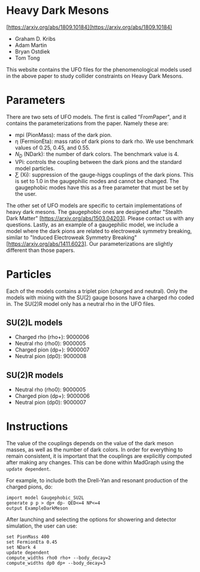 # Heavy Dark Mesons
[https://arxiv.org/abs/1809.10184](https://arxiv.org/abs/1809.10184)

 - Graham D. Kribs
 - Adam Martin
 - Bryan Ostdiek
 - Tom Tong

This website contains the UFO files for the phenomenological models used in the above paper to study collider constraints on Heavy Dark Mesons.

# Parameters
There are two sets of UFO models. The first is called "FromPaper", and it contains the parameterizations from the paper. Namely these are:
 - mpi (PionMass): mass of the dark pion.
 - ƞ (FermionEta): mass ratio of dark pions to dark rho. We use benchmark values of 0.25, 0.45, and 0.55.
 - $N_D$ (NDark): the number of dark colors. The benchmark value is 4.
 - VPi: controls the coupling between the dark pions and the standard model particles.
 - Ƹ (Xi): suppression of the gauge-higgs couplings of the dark pions. This is set to 1.0 in the gaugephilic modes and cannot be changed. The gaugephobic modes have this as a free parameter that must be set by the user.

The other set of UFO models are specific to certain implementations of heavy dark mesons. The gaugephobic ones are designed after "Stealth Dark Matter" [https://arxiv.org/abs/1503.04203]. Please contact us with any questions. Lastly, as an example of a gaugephilic model, we include a model where the dark pions are related to electroweak symmetry breaking, similar to "Induced Electroweak Symmetry Breaking" [https://arxiv.org/abs/1411.6023]. Our parameterizations are slightly different than those papers.

# Particles
Each of the models contains a triplet pion (charged and neutral). Only the models with mixing with the SU(2) gauge bosons have a charged rho coded in. The SU(2)R model only has a neutral rho in the UFO files.
## SU(2)L models
 - Charged rho (rho+): 9000006
 - Neutral rho (rho0): 9000005
 - Charged pion (dp+): 9000007
 - Neutral pion (dp0): 9000008

## SU(2)R models
<!-- - Charged rho (rho+): 9000006 -->
 - Neutral rho (rho0): 9000005
 - Charged pion (dp+): 9000006
 - Neutral pion (dp0): 9000007



# Instructions
The value of the couplings depends on the value of the dark meson masses, as well as the number of dark colors. In order for everything to remain consistent, it is important that the couplings are explicitly computed after making any changes. This can be done within MadGraph using the
`update dependent`.

For example, to include both the Drell-Yan and resonant production of the charged pions, do:
```
import model Gaugephobic_SU2L
generate p p > dp+ dp- QED<=4 NP<=4 
output ExampleDarkMeson
```
After launching and selecting the options for showering and detector simulation, the user can use:
```
set PionMass 400
set FermionEta 0.45
set NDark 4
update dependent
compute_widths rho0 rho+ --body_decay=2
compute_widths dp0 dp+ --body_decay=3
```

